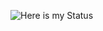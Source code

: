 ![Here is my Status](https://github-readme-stats.vercel.app/api?username=GASEERhazra&theme=dark&show_icons=true)

